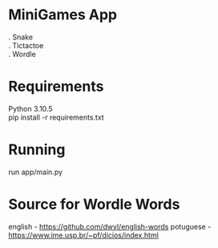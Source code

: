 # MiniGames App
 . Snake \
 . Tictactoe \
 . Wordle 

# Requirements
Python 3.10.5\
pip install -r requirements.txt



# Running
run app/main.py

# Source for Wordle Words
english - https://github.com/dwyl/english-words
potuguese - https://www.ime.usp.br/~pf/dicios/index.html
